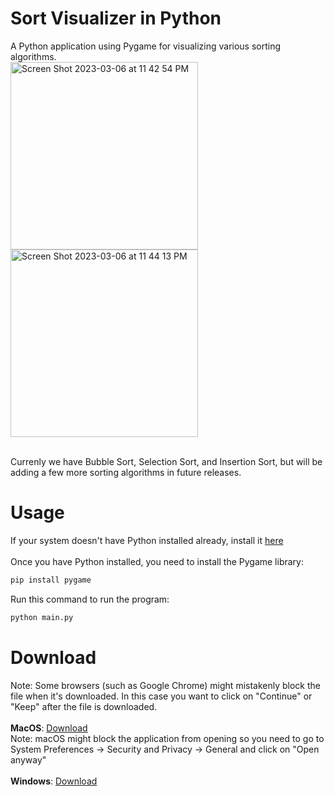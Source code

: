 # Sort Visualizer in Python
A Python application using Pygame for visualizing various sorting algorithms.
<br>
<img width="300" alt="Screen Shot 2023-03-06 at 11 42 54 PM" src="https://user-images.githubusercontent.com/86862325/223356693-805cb4c1-9c37-4084-9841-df869f84e6c7.png"><img width="300" alt="Screen Shot 2023-03-06 at 11 44 13 PM" src="https://user-images.githubusercontent.com/86862325/223357012-d53e083f-4b03-4567-ba42-4a595a0c42b6.png">

<br>
Currenly we have Bubble Sort, Selection Sort, and Insertion Sort, but will be adding a few more sorting algorithms in future releases.

# Usage
If your system doesn't have Python installed already, install it <a href="https://www.python.org/downloads/" target="_blank">here</a>
<br><br>
Once you have Python installed, you need to install the Pygame library:

```bash
pip install pygame
```

Run this command to run the program:

```bash
python main.py
```

# Download
Note: Some browsers (such as Google Chrome) might mistakenly block the file when it's downloaded. In this case you want to click on "Continue" or "Keep" after the file is downloaded.
<br>
<br>
<b>MacOS</b>: <a href="https://github.com/Jian-Li1/sort-visualizer/releases/download/v1.2.0/Sort-Visualizer-macOS.zip">Download</a>
<br>
Note: macOS might block the application from opening so you need to go to System Preferences -> Security and Privacy -> General and click on "Open anyway"
<br>
<br>
<b>Windows</b>: <a href="https://github.com/Jian-Li1/sort-visualizer/releases/download/v1.2.0/Sort-Visualizer-Windows.zip">Download</a>
